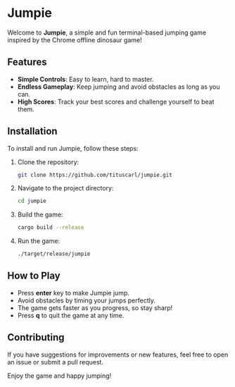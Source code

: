# Jumpie

Welcome to **Jumpie**, a simple and fun terminal-based jumping game inspired by the Chrome offline dinosaur game!

## Features

- **Simple Controls**: Easy to learn, hard to master.
- **Endless Gameplay**: Keep jumping and avoid obstacles as long as you can.
- **High Scores**: Track your best scores and challenge yourself to beat them.

## Installation

To install and run Jumpie, follow these steps:

1. Clone the repository:
    ```sh
    git clone https://github.com/tituscarl/jumpie.git
    ```
2. Navigate to the project directory:
    ```sh
    cd jumpie
    ```
3. Build the game:
    ```sh
    cargo build --release
    ```
4. Run the game:
    ```sh
    ./target/release/jumpie
    ```

## How to Play

- Press **enter** key to make Jumpie jump.
- Avoid obstacles by timing your jumps perfectly.
- The game gets faster as you progress, so stay sharp!
- Press **q** to quit the game at any time.

## Contributing

If you have suggestions for improvements or new features, feel free to open an issue or submit a pull request.


Enjoy the game and happy jumping!
